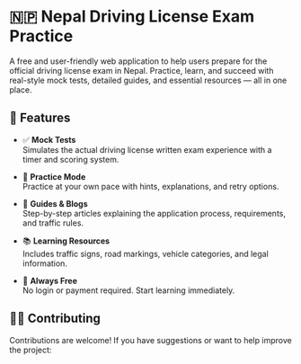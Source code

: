 # 🇳🇵 Nepal Driving License Exam Practice

A free and user-friendly web application to help users prepare for the official driving license exam in Nepal. Practice, learn, and succeed with real-style mock tests, detailed guides, and essential resources — all in one place.


## 🚀 Features

- ✅ **Mock Tests**  
  Simulates the actual driving license written exam experience with a timer and scoring system.

- 🧠 **Practice Mode**  
  Practice at your own pace with hints, explanations, and retry options.

- 📘 **Guides & Blogs**  
  Step-by-step articles explaining the application process, requirements, and traffic rules.

- 📚 **Learning Resources**  
  Includes traffic signs, road markings, vehicle categories, and legal information.

- 💯 **Always Free**  
  No login or payment required. Start learning immediately.





## 🧑‍💻 Contributing

Contributions are welcome! If you have suggestions or want to help improve the project:
